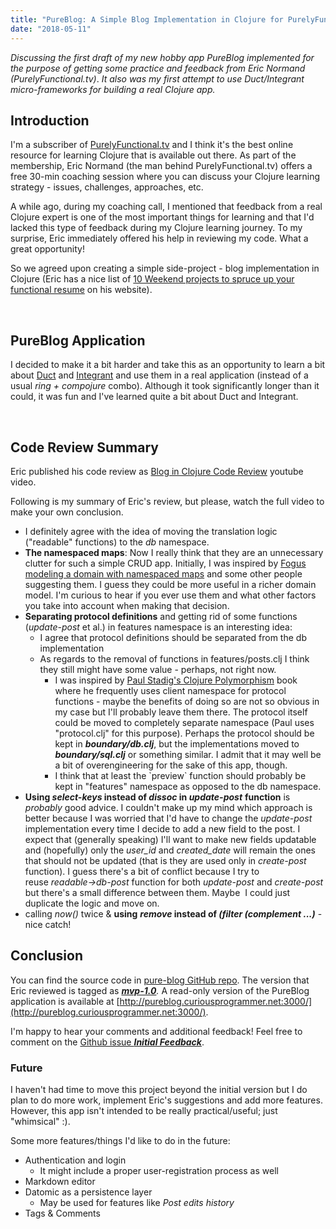 ```yaml
---
title: "PureBlog: A Simple Blog Implementation in Clojure for PurelyFunctional.tv"
date: "2018-05-11"
---
```


_Discussing the first draft of my new hobby app PureBlog implemented for the purpose of getting some practice and feedback from Eric Normand (PurelyFunctional.tv)_. _It also was my first attempt to use Duct/Integrant micro-frameworks for building a real Clojure app._

## Introduction

I'm a subscriber of [PurelyFunctional.tv](http://purelyfunctional.tv/) and I think it's the best online resource for learning Clojure that is available out there. As part of the membership, Eric Normand (the man behind PurelyFunctional.tv) offers a free 30-min coaching session where you can discuss your Clojure learning strategy - issues, challenges, approaches, etc.

A while ago, during my coaching call, I mentioned that feedback from a real Clojure expert is one of the most important things for learning and that I'd lacked this type of feedback during my Clojure learning journey. To my surprise, Eric immediately offered his help in reviewing my code. What a great opportunity!

So we agreed upon creating a simple side-project - blog implementation in Clojure (Eric has a nice list of [10 Weekend projects to spruce up your functional resume](https://purelyfunctional.tv/functional-programming-career-guide/10-side-projects-resume/) on his website).

 

## PureBlog Application

I decided to make it a bit harder and take this as an opportunity to learn a bit about [Duct](https://github.com/duct-framework/duct) and [Integrant](https://github.com/weavejester/integrant) and use them in a real application (instead of a usual _ring + compojure_ combo). Although it took significantly longer than it could, it was fun and I've learned quite a bit about Duct and Integrant.

 

## Code Review Summary

Eric published his code review as [Blog in Clojure Code Review](https://www.youtube.com/watch?v=yQ-KjVNCe3g) youtube video.

Following is my summary of Eric's review, but please, watch the full video to make your own conclusion.

- I definitely agree with the idea of moving the translation logic ("readable" functions) to the _db_ namespace.
- **The namespaced maps**: Now I really think that they are an unnecessary clutter for such a simple CRUD app. Initially, I was inspired by [Fogus modeling a domain with namespaced maps](http://blog.fogus.me/2017/02/10/clojure-spec-data-design-01-sketching-a-struct/) and some other people suggesting them. I guess they could be more useful in a richer domain model. I'm curious to hear if you ever use them and what other factors you take into account when making that decision.
- **Separating protocol definitions** and getting rid of some functions (_update-post_ et al.) in features namespace is an interesting idea:
    - I agree that protocol definitions should be separated from the db implementation
    - As regards to the removal of functions in features/posts.clj I think they still might have some value - perhaps, not right now.
        - I was inspired by [Paul Stadig's Clojure Polymorphism](https://leanpub.com/clojurepolymorphism/) book where he frequently uses client namespace for protocol functions - maybe the benefits of doing so are not so obvious in my case but I'll probably leave them there. The protocol itself could be moved to completely separate namespace (Paul uses "protocol.clj" for this purpose). Perhaps the protocol should be kept in **_boundary/db.clj_**, but the implementations moved to **_boundary/sql.clj_** or something similar. I admit that it may well be a bit of overengineering for the sake of this app, though.
        - I think that at least the \`preview\` function should probably be kept in "features" namespace as opposed to the db namespace.
- **Using _select-keys_ instead of _dissoc_ in _update-post_** **function** is _probably_ good advice. I couldn't make up my mind which approach is better because I was worried that I'd have to change the _update-post_ implementation every time I decide to add a new field to the post. I expect that (generally speaking) I'll want to make new fields updatable and (hopefully) only the _user\_id_ and _created\_date_ will remain the ones that should not be updated (that is they are used only in _create-post_ function). I guess there's a bit of conflict because I try to reuse _readable->db-post_ function for both _update-post_ and _create-post_ but there's a small difference between them. Maybe  I could just duplicate the logic and move on.
- calling _now()_ twice & **using** **_remove_ instead of _(filter (complement ...)_** - nice catch!

## Conclusion

You can find the source code in [pure-blog GitHub repo](https://github.com/jumarko/pure-blog). The version that Eric reviewed is tagged as [_**mvp-1.0**_](https://github.com/jumarko/pure-blog/tree/mvp-1.0)_._ A read-only version of the PureBlog application is available at [http://pureblog.curiousprogrammer.net:3000/](http://pureblog.curiousprogrammer.net:3000/).

I'm happy to hear your comments and additional feedback! Feel free to comment on the [Github issue _**Initial Feedback**_](https://github.com/jumarko/pure-blog/issues/1).

### Future

I haven't had time to move this project beyond the initial version but I do plan to do more work, implement Eric's suggestions and add more features. However, this app isn't intended to be really practical/useful; just "whimsical" :).

Some more features/things I'd like to do in the future:

- Authentication and login
    - It might include a proper user-registration process as well
- Markdown editor
- Datomic as a persistence layer
    - May be used for features like _Post edits history_
- Tags & Comments
